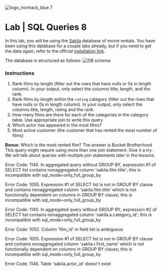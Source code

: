 ![logo_ironhack_blue 7](https://user-images.githubusercontent.com/23629340/40541063-a07a0a8a-601a-11e8-91b5-2f13e4e6b441.png)

# Lab | SQL Queries 8

In this lab, you will be using the [Sakila](https://dev.mysql.com/doc/sakila/en/) database of movie rentals. You have been using this database for a couple labs already, but if you need to get the data again, refer to the official [installation link](https://dev.mysql.com/doc/sakila/en/sakila-installation.html).

The database is structured as follows:
![DB schema](https://education-team-2020.s3-eu-west-1.amazonaws.com/data-analytics/database-sakila-schema.png)

### Instructions

1. Rank films by length (filter out the rows that have nulls or 0s in length column). In your output, only select the columns title, length, and the rank.  
2. Rank films by length within the `rating` category (filter out the rows that have nulls or 0s in length column). In your output, only select the columns title, length, rating and the rank.  
3. How many films are there for each of the categories in the category table. Use appropriate join to write this query
4. Which actor has appeared in the most films?
5. Most active customer (the customer that has rented the most number of films)

**Bonus**: Which is the most rented film?
The answer is Bucket Brotherhood
This query might require using more than one join statement. Give it a try. We will talk about queries with multiple join statements later in the lessons.

Error Code: 1140. In aggregated query without GROUP BY, expression #1 of SELECT list contains nonaggregated column 'sakila.film.title'; this is incompatible with sql_mode=only_full_group_by

Error Code: 1055. Expression #1 of SELECT list is not in GROUP BY clause and contains nonaggregated column 'sakila.film.title' which is not functionally dependent on columns in GROUP BY clause; this is incompatible with sql_mode=only_full_group_by

Error Code: 1140. In aggregated query without GROUP BY, expression #2 of SELECT list contains nonaggregated column 'sakila.a.category_id'; this is incompatible with sql_mode=only_full_group_by

Error Code: 1052. Column 'film_id' in field list is ambiguous

Error Code: 1055. Expression #1 of SELECT list is not in GROUP BY clause and contains nonaggregated column 'sakila.r.first_name' which is not functionally dependent on columns in GROUP BY clause; this is incompatible with sql_mode=only_full_group_by

Error Code: 1146. Table 'sakila.actor_id' doesn't exist
